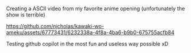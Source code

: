 Creating a ASCII video from my favorite anime opening (unfortunately the show is terrible)

https://github.com/njcholas/kawaki-wo-ameku/assets/67773431/6232338a-4f8a-4ba6-b9b0-675755acfb84

Testing github copilot in the most fun and useless way possible xD
